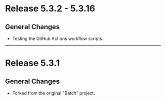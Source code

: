 # Release 5.3.2 - 5.3.16

## General Changes

- Testing the GitHub Actions workflow scripts.

______________________________________________________________________

# Release 5.3.1

## General Changes

- Forked from the original "Batch" project.
